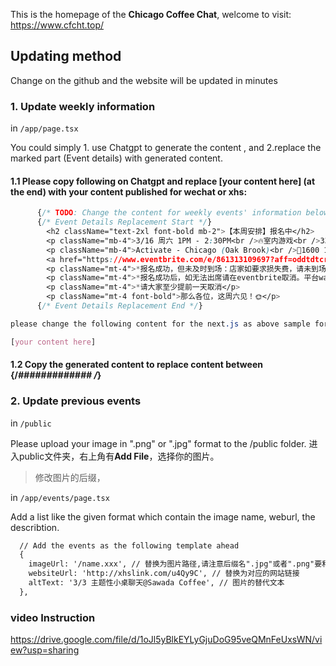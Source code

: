 This is the homepage of the **Chicago Coffee Chat**, welcome to visit: https://www.cfcht.top/



## Updating method

Change on the github and the website will be updated in minutes

### 1. Update weekly information
in `/app/page.tsx`

You could simply 1. use Chatgpt to generate the content , and 2.replace the marked part (Event details) with generated content.

#### 1.1 Please copy following on Chatgpt and replace [your content here] (at the end) with your content published for wechat or xhs:
```css
      {/* TODO: Change the content for weekly events' information below */}
      {/* Event Details Replacement Start */}
        <h2 className="text-2xl font-bold mb-2">【本周安排】报名中</h2>
        <p className="mb-4">3/16 周六 1PM - 2:30PM<br />🔥室内游戏<br />33🔪/人（含税），参与者将到店每人分别向店家付款（店家只接受信用卡）<br />限定报名人数：20人，Waitlist人数：5人</p>
        <p className="mb-4">Activate - Chicago (Oak Brook)<br />📍1600 16th St Unit 6, Oak Brook, IL 60523<br />（距离Loop车程大概30分钟，请各位合理安排出行时间）<br />看需求灵活变通：游戏结束后，大家想的话可以一起去看染绿的湖，散散步</p>
        <a href="https://www.eventbrite.com/e/861313109697?aff=oddtdtcreator" target="_blank" className="inline-block bg-blue-500 text-white p-2 rounded hover:bg-blue-700 transition duration-300 ease-in-out">报名🔗</a>
        <p className="mt-4">*报名成功，但未及时到场：店家如要求损失费，请未到场的个人承担全部所需费用</p>
        <p className="mt-4">*报名成功后，如无法出席请在eventbrite取消。平台waitlist将发送补位邮件，请大家留意自己的邮箱</p>
        <p className="mt-4">*请大家至少提前一天取消</p>
        <p className="mt-4 font-bold">那么各位，这周六见！🌞</p>
      {/* Event Details Replacement End */}

please change the following content for the next.js as above sample format, do not use react:

[your content here]

```
#### 1.2 Copy the generated content to replace content between {/*############# /*}

### 2. Update previous events
in `/public`

Please upload your image in ".png" or ".jpg" format to the /public folder. 进入public文件夹，右上角有**Add File**，选择你的图片。

> 修改图片的后缀，

in `/app/events/page.tsx`

Add a list like the given format which contain the image name, weburl, the describtion.

```html
  // Add the events as the following template ahead
  {
    imageUrl: '/name.xxx', // 替换为图片路径,请注意后缀名".jpg"或者".png"要和你上传的图片相同
    websiteUrl: 'http://xhslink.com/u4Qy9C', // 替换为对应的网站链接
    altText: '3/3 主题性小桌聊天@Sawada Coffee', // 图片的替代文本
  },
```

### video Instruction
https://drive.google.com/file/d/1oJl5yBlkEYLyGjuDoG95veQMnFeUxsWN/view?usp=sharing

